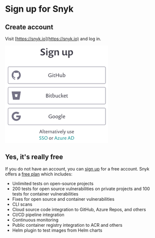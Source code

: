 # Sign up for Snyk

## Create account

Visit [https://snyk.io](https://snyk.io) and log in.

![](../../.gitbook/assets/snyk_login_01.png)

## Yes, it's really free

If you do not have an account, you can [sign up](https://app.snyk.io/signup) for a free account. Snyk offers a [free plan](https://snyk.io/plans/) which includes:

* Unlimited tests on open-source projects
* 200 tests for open source vulnerabilities on private projects and 100 tests for container vulnerabilities
* Fixes for open source and container vulnerabilities
* CLI scans
* Cloud source code integration to GitHub, Azure Repos, and others
* CI/CD pipeline integration
* Continuous monitoring
* Public container registry integration to ACR and others
* Helm plugin to test images from Helm charts

